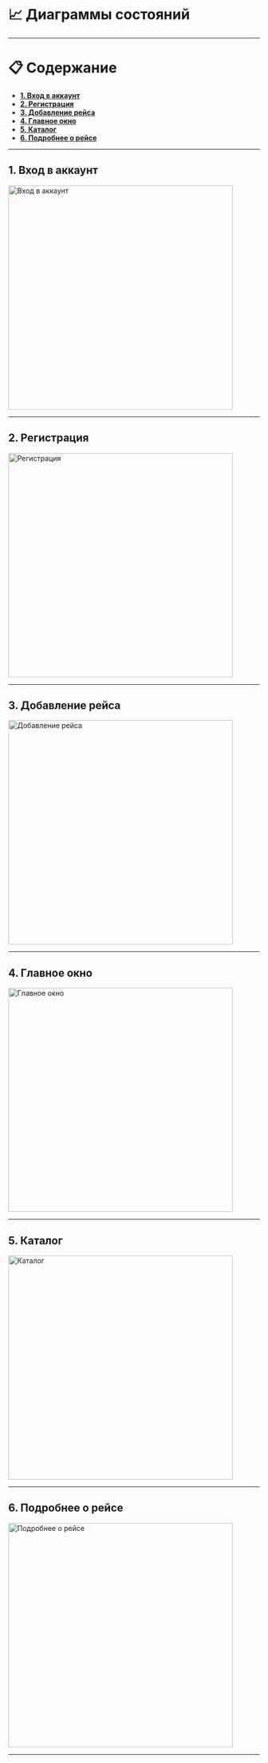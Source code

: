 # :chart_with_upwards_trend: __Диаграммы состояний__

___

# :clipboard: __Содержание__
- __[1. Вход в аккаунт](#1)__
- __[2. Регистрация](#2)__
- __[3. Добавление рейса](#3)__
- __[4. Главное окно](#4)__
- __[5. Каталог](#5)__
- __[6. Подробнее о рейсе](#6)__

___

## 1. Вход в аккаунт<a name="1"></a>

<img src="https://github.com/Alexrshut/LAB2_ZhTSRPO/blob/main/docs/diagrams/State/AuthStateDiagram.png" alt="Вход в аккаунт" width="450"/>

___

## 2. Регистрация<a name="2"></a>

<img src="https://github.com/Alexrshut/LAB2_ZhTSRPO/blob/main/docs/diagrams/State/RegStateDiagram.png" alt="Регистрация" width="450"/>

___

## 3. Добавление рейса<a name="3"></a>

<img src="https://github.com/Alexrshut/LAB2_ZhTSRPO/blob/main/docs/diagrams/State/AddStateDiagram.png" alt="Добавление рейса" width="450"/>

___

## 4. Главное окно<a name="4"></a>

<img src="https://github.com/Alexrshut/LAB2_ZhTSRPO/blob/main/docs/diagrams/State/MainStateDiagram.png" alt="Главное окно" width="450"/>

___

## 5. Каталог<a name="5"></a>

<img src="https://github.com/Alexrshut/LAB2_ZhTSRPO/blob/main/docs/diagrams/State/RezStateDiagram.png" alt="Каталог" width="450"/>

___

## 6. Подробнее о рейсе<a name="6"></a>

<img src="https://github.com/Alexrshut/LAB2_ZhTSRPO/blob/main/docs/diagrams/State/PodStateDiagram.png" alt="Подробнее о рейсе" width="450"/>

___
